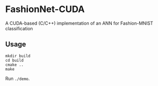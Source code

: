 # FashionNet-CUDA
A CUDA-based (C/C++) implementation of an ANN for Fashion-MNIST classification

## Usage

```shell
mkdir build
cd build
cmake ..
make
```

Run `./demo`.